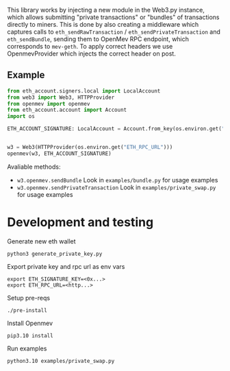 This library works by injecting a new module in the Web3.py instance, which allows
submitting "private transactions" or "bundles" of transactions directly to miners. 
This is done by also creating a middleware which captures calls to 
`eth_sendRawTransaction` / `eth_sendPrivateTransaction` and `eth_sendBundle`, 
sending them to OpenMev RPC endpoint, which corresponds to `mev-geth`. 
To apply correct headers we use OpenmevProvider which injects the correct header on post.

## Example

```python
from eth_account.signers.local import LocalAccount
from web3 import Web3, HTTPProvider
from openmev import openmev
from eth_account.account import Account
import os

ETH_ACCOUNT_SIGNATURE: LocalAccount = Account.from_key(os.environ.get("ETH_SIGNATURE_KEY"))


w3 = Web3(HTTPProvider(os.environ.get("ETH_RPC_URL")))
openmev(w3, ETH_ACCOUNT_SIGNATURE)
```

Avaliable methods:
- `w3.openmev.sendBundle` Look in `examples/bundle.py` for usage examples
- `w3.openmev.sendPrivateTransaction` Look in `examples/private_swap.py` for usage examples

# Development and testing

Generate new eth wallet
```
python3 generate_private_key.py
```

Export private key and rpc url as env vars
```
export ETH_SIGNATURE_KEY=<0x...>
export ETH_RPC_URL=<http...>
```

Setup pre-reqs
```
./pre-install
```

Install Openmev
```
pip3.10 install
```

Run examples
```
python3.10 examples/private_swap.py
```
